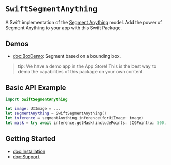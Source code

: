 # ``SwiftSegmentAnything``

A Swift implementation of the [Segment Anything](https://segment-anything.com/) model. Add the power of Segment Anything to your app with this Swift Package.


## Demos

- <doc:BoxDemo>: Segment based on a bounding box.

> tip: We have a demo app in the App Store! This is the best way to demo the capabilities of this package on your own content.

## Basic API Example

```swift
import SwiftSegmentAnything

let image: UIImage = ...
let segmentAnything = SwiftSegmentAnything()
let inference = segmentAnything.inference(forUiImage: image)
let mask = try await inference.getMask(includePoints: [CGPoint(x: 500, y: 500)])
```

## Getting Started

- <doc:Installation>
- <doc:Support>
